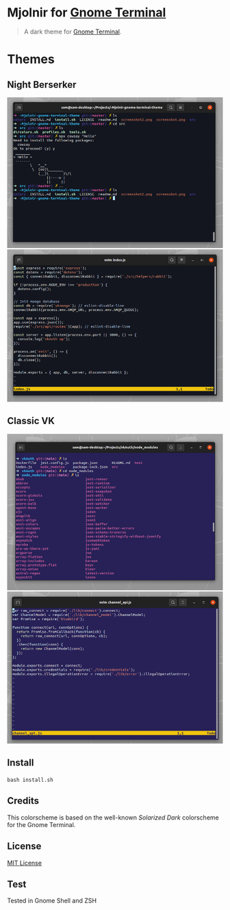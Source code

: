 # Mjolnir for [Gnome Terminal](https://wiki.gnome.org/Apps/Terminal)

> A dark theme for [Gnome Terminal](https://wiki.gnome.org/Apps/Terminal).

# Themes

## Night Berserker
![Screenshot](./screenshot-dark.png)
![Screenshot](./screenshot-dark2.png)

## Classic VK
![Screenshot](./screenshot.png)
![Screenshot](./screenshot2.png)

## Install
```bash install.sh```

## Credits

This colorscheme is based on the well-known _Solarized Dark_ colorscheme for the Gnome Terminal.

## License

[MIT License](./LICENSE)

## Test
Tested in Gnome Shell and ZSH